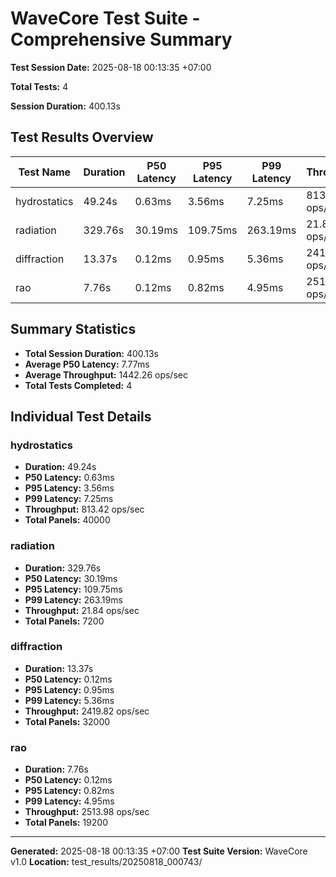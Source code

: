 # WaveCore Test Suite - Comprehensive Summary

**Test Session Date:** 2025-08-18 00:13:35 +07:00

**Total Tests:** 4

**Session Duration:** 400.13s

## Test Results Overview

| Test Name | Duration | P50 Latency | P95 Latency | P99 Latency | Throughput | Total Panels |
|-----------|----------|-------------|-------------|-------------|------------|--------------|
| hydrostatics | 49.24s | 0.63ms | 3.56ms | 7.25ms | 813.42 ops/sec | 40000 |
| radiation | 329.76s | 30.19ms | 109.75ms | 263.19ms | 21.84 ops/sec | 7200 |
| diffraction | 13.37s | 0.12ms | 0.95ms | 5.36ms | 2419.82 ops/sec | 32000 |
| rao | 7.76s | 0.12ms | 0.82ms | 4.95ms | 2513.98 ops/sec | 19200 |

## Summary Statistics

- **Total Session Duration:** 400.13s
- **Average P50 Latency:** 7.77ms
- **Average Throughput:** 1442.26 ops/sec
- **Total Tests Completed:** 4

## Individual Test Details

### hydrostatics

- **Duration:** 49.24s
- **P50 Latency:** 0.63ms
- **P95 Latency:** 3.56ms
- **P99 Latency:** 7.25ms
- **Throughput:** 813.42 ops/sec
- **Total Panels:** 40000

### radiation

- **Duration:** 329.76s
- **P50 Latency:** 30.19ms
- **P95 Latency:** 109.75ms
- **P99 Latency:** 263.19ms
- **Throughput:** 21.84 ops/sec
- **Total Panels:** 7200

### diffraction

- **Duration:** 13.37s
- **P50 Latency:** 0.12ms
- **P95 Latency:** 0.95ms
- **P99 Latency:** 5.36ms
- **Throughput:** 2419.82 ops/sec
- **Total Panels:** 32000

### rao

- **Duration:** 7.76s
- **P50 Latency:** 0.12ms
- **P95 Latency:** 0.82ms
- **P99 Latency:** 4.95ms
- **Throughput:** 2513.98 ops/sec
- **Total Panels:** 19200

---

**Generated:** 2025-08-18 00:13:35 +07:00
**Test Suite Version:** WaveCore v1.0
**Location:** test_results/20250818_000743/

